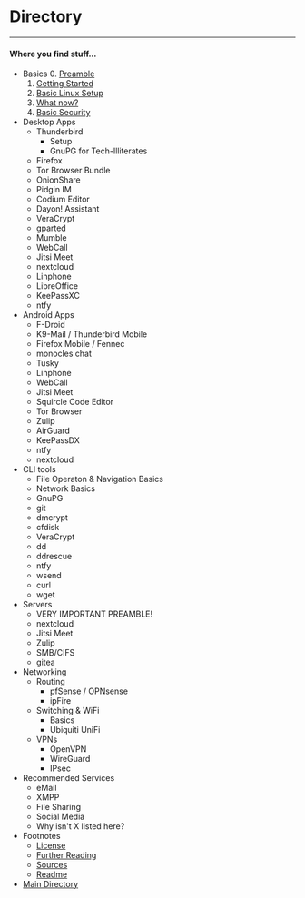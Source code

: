 # Directory

---

#### Where you find stuff...

- Basics 
  0. [Preamble](/basics/0-preamble.md)
  1. [Getting Started](/basics/1-getting-started.md) 
  2. [Basic Linux Setup](/basics/2-basic-linux-setup.md)
  3. [What now?](/basics/3-what-now.md)
  4. [Basic Security](/basics/4-basic-security.md)
- Desktop Apps
  - Thunderbird
    - Setup
    - GnuPG for Tech-Illiterates
  - Firefox
  - Tor Browser Bundle
  - OnionShare
  - Pidgin IM
  - Codium Editor
  - Dayon! Assistant
  - VeraCrypt
  - gparted
  - Mumble
  - WebCall
  - Jitsi Meet
  - nextcloud
  - Linphone
  - LibreOffice
  - KeePassXC
  - ntfy
- Android Apps
  - F-Droid
  - K9-Mail / Thunderbird Mobile
  - Firefox Mobile / Fennec
  - monocles chat 
  - Tusky
  - Linphone
  - WebCall
  - Jitsi Meet
  - Squircle Code Editor
  - Tor Browser
  - Zulip
  - AirGuard
  - KeePassDX
  - ntfy
  - nextcloud
- CLI tools
  - File Operaton & Navigation Basics
  - Network Basics
  - GnuPG
  - git
  - dmcrypt
  - cfdisk
  - VeraCrypt
  - dd
  - ddrescue
  - ntfy
  - wsend
  - curl
  - wget
- Servers
  - VERY IMPORTANT PREAMBLE!
  - nextcloud
  - Jitsi Meet
  - Zulip
  - SMB/CIFS
  - gitea
- Networking
  - Routing
    - pfSense / OPNsense
    - ipFire
  - Switching & WiFi
    - Basics
    - Ubiquiti UniFi
  - VPNs
    - OpenVPN
    - WireGuard
    - IPsec
- Recommended Services
  - eMail
  - XMPP
  - File Sharing
  - Social Media
  - Why isn't X listed here?
- Footnotes
  - [License](LICENSE.md)
  - [Further Reading](further-reading.md)
  - [Sources](sources.md)
  - [Readme](README.md)
- [Main Directory](directory.md)